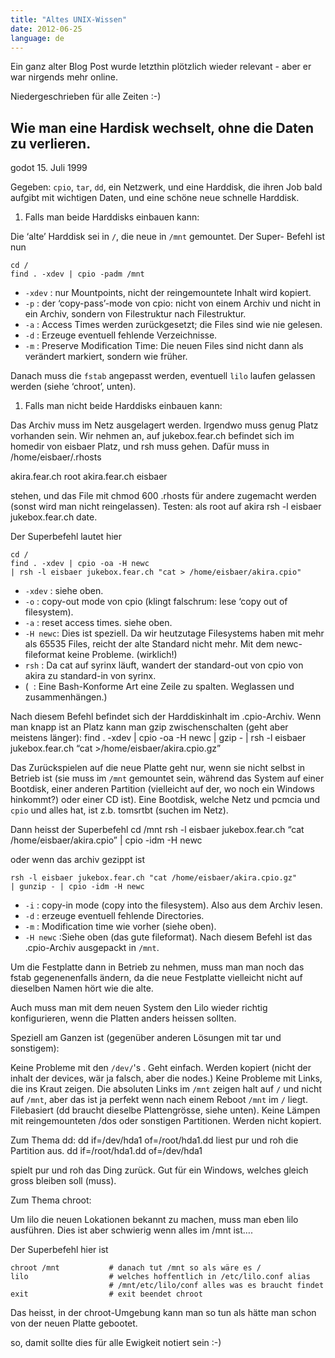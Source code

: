 ```yaml
---
title: "Altes UNIX-Wissen"
date: 2012-06-25
language: de
---
```


Ein ganz alter Blog Post wurde letzthin plötzlich wieder relevant - aber er war nirgends mehr online.

Niedergeschrieben für alle Zeiten :-)

## Wie man eine Hardisk wechselt, ohne die Daten zu verlieren.

godot 15. Juli 1999

Gegeben: `cpio`, `tar`, `dd`, ein Netzwerk, und eine Harddisk, die ihren Job bald aufgibt mit wichtigen Daten, und eine schöne neue schnelle Harddisk.

1. Falls man beide Harddisks einbauen kann:

Die ‘alte’ Harddisk sei in `/`, die neue in `/mnt` gemountet. Der Super- Befehl ist nun

```
cd /
find . -xdev | cpio -padm /mnt
```

- `-xdev` : nur Mountpoints, nicht der reingemountete Inhalt wird kopiert.
- `-p` : der ‘copy-pass’-mode von cpio: nicht von einem Archiv und nicht in ein Archiv, sondern von Filestruktur nach Filestruktur.
- `-a` : Access Times werden zurückgesetzt; die Files sind wie nie gelesen.
- `-d` : Erzeuge eventuell fehlende Verzeichnisse.
- `-m` : Preserve Modification Time: Die neuen Files sind nicht dann als verändert markiert, sondern wie früher.

Danach muss die `fstab` angepasst werden, eventuell `lilo` laufen gelassen werden (siehe ‘chroot’, unten).

1. Falls man nicht beide Harddisks einbauen kann:

Das Archiv muss im Netz ausgelagert werden. Irgendwo muss genug Platz vorhanden sein. Wir nehmen an, auf jukebox.fear.ch befindet sich im homedir von eisbaer Platz, und rsh muss gehen. Dafür muss in /home/eisbaer/.rhosts

akira.fear.ch root akira.fear.ch eisbaer

stehen, und das File mit chmod 600 .rhosts für andere zugemacht werden (sonst wird man nicht reingelassen). Testen: als root auf akira rsh -l eisbaer jukebox.fear.ch date.

Der Superbefehl lautet hier

```
cd /
find . -xdev | cpio -oa -H newc 
| rsh -l eisbaer jukebox.fear.ch "cat > /home/eisbaer/akira.cpio"
```

- `-xdev` : siehe oben.
- `-o` : copy-out mode von cpio (klingt falschrum: lese ‘copy out of filesystem).
- `-a` : reset access times. siehe oben.
- `-H newc`: Dies ist speziell. Da wir heutzutage Filesystems haben mit mehr als 65535 Files, reicht der alte Standard nicht mehr. Mit dem newc-fileformat keine Probleme. (wirklich!)
- `rsh` : Da cat auf syrinx läuft, wandert der standard-out von cpio von akira zu standard-in von syrinx.
- (  : Eine Bash-Konforme Art eine Zeile zu spalten. Weglassen und zusammenhängen.)

Nach diesem Befehl befindet sich der Harddiskinhalt im .cpio-Archiv. Wenn man knapp ist an Platz kann man gzip zwischenschalten (geht aber meistens länger): find . -xdev | cpio -oa -H newc | gzip - | rsh -l eisbaer jukebox.fear.ch “cat >/home/eisbaer/akira.cpio.gz”

Das Zurückspielen auf die neue Platte geht nur, wenn sie nicht selbst in Betrieb ist (sie muss im `/mnt` gemountet sein, während das System auf einer Bootdisk, einer anderen Partition (vielleicht auf der, wo noch ein Windows hinkommt?) oder einer CD ist). Eine Bootdisk, welche Netz und pcmcia und `cpio` und alles hat, ist z.b. tomsrtbt (suchen im Netz).

Dann heisst der Superbefehl cd /mnt rsh -l eisbaer jukebox.fear.ch “cat /home/eisbaer/akira.cpio” | cpio -idm -H newc

oder wenn das archiv gezippt ist

```
rsh -l eisbaer jukebox.fear.ch "cat /home/eisbaer/akira.cpio.gz" 
| gunzip - | cpio -idm -H newc
```

- `-i` : copy-in mode (copy into the filesystem). Also aus dem Archiv lesen.
- `-d` : erzeuge eventuell fehlende Directories.
- `-m` : Modification time wie vorher (siehe oben).
- `-H newc` :Siehe oben (das gute fileformat). Nach diesem Befehl ist das .cpio-Archiv ausgepackt in `/mnt`.

Um die Festplatte dann in Betrieb zu nehmen, muss man man noch das fstab gegenenenfalls ändern, da die neue Festplatte vielleicht nicht auf dieselben Namen hört wie die alte.

Auch muss man mit dem neuen System den Lilo wieder richtig konfigurieren, wenn die Platten anders heissen sollten.

Speziell am Ganzen ist (gegenüber anderen Lösungen mit tar und sonstigem):

Keine Probleme mit den `/dev/`'s . Geht einfach. Werden kopiert (nicht der inhalt der devices, wär ja falsch, aber die nodes.) Keine Probleme mit Links, die ins Kraut zeigen. Die absoluten Links im `/mnt` zeigen halt auf `/` und nicht auf `/mnt`, aber das ist ja perfekt wenn nach einem Reboot `/mnt` im `/` liegt. Filebasiert (dd braucht dieselbe Plattengrösse, siehe unten). Keine Lämpen mit reingemounteten /dos oder sonstigen Partitionen. Werden nicht kopiert.

Zum Thema dd: dd if=/dev/hda1 of=/root/hda1.dd liest pur und roh die Partition aus. dd if=/root/hda1.dd of=/dev/hda1

spielt pur und roh das Ding zurück. Gut für ein Windows, welches gleich gross bleiben soll (muss).

Zum Thema chroot:

Um lilo die neuen Lokationen bekannt zu machen, muss man eben lilo ausführen. Dies ist aber schwierig wenn alles im /mnt ist….

Der Superbefehl hier ist

```
chroot /mnt           # danach tut /mnt so als wäre es /
lilo                  # welches hoffentlich in /etc/lilo.conf alias
                      # /mnt/etc/lilo/conf alles was es braucht findet
exit                  # exit beendet chroot
```

Das heisst, in der chroot-Umgebung kann man so tun als hätte man schon von der neuen Platte gebootet.

so, damit sollte dies für alle Ewigkeit notiert sein :-)

